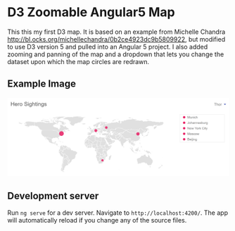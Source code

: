 # D3 Zoomable Angular5 Map

This this my first D3 map. It is based on an example from Michelle Chandra http://bl.ocks.org/michellechandra/0b2ce4923dc9b5809922, but modified to use D3 version 5 and pulled into an Angular 5 project. I also added zooming and panning of the map and a dropdown that lets you change the dataset upon which the map circles are redrawn.

## Example Image
![Map](src/assets/map.png?raw=true "Title")

## Development server

Run `ng serve` for a dev server. Navigate to `http://localhost:4200/`. The app will automatically reload if you change any of the source files.

<!-- ## Code scaffolding

Run `ng generate component component-name` to generate a new component. You can also use `ng generate directive|pipe|service|class|guard|interface|enum|module`.

## Build

Run `ng build` to build the project. The build artifacts will be stored in the `dist/` directory. Use the `--prod` flag for a production build.

## Running unit tests

Run `ng test` to execute the unit tests via [Karma](https://karma-runner.github.io).

## Running end-to-end tests

Run `ng e2e` to execute the end-to-end tests via [Protractor](http://www.protractortest.org/).

## Further help

To get more help on the Angular CLI use `ng help` or go check out the [Angular CLI README](https://github.com/angular/angular-cli/blob/master/README.md). -->
